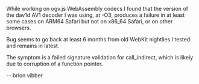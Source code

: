 While working on ogv.js WebAssembly codecs I found that the version of
the dav1d AV1 decoder I was using, at -O3, produces a failure in at
least some cases on ARM64 Safari but not on x86_64 Safari, or on other
browsers.

Bug seems to go back at least 6 months from old WebKit nightlies I tested
and remains in latest.

The symptom is a failed signature validation for call_indirect, which is
likely due to corruption of a function pointer.

-- brion vibber
